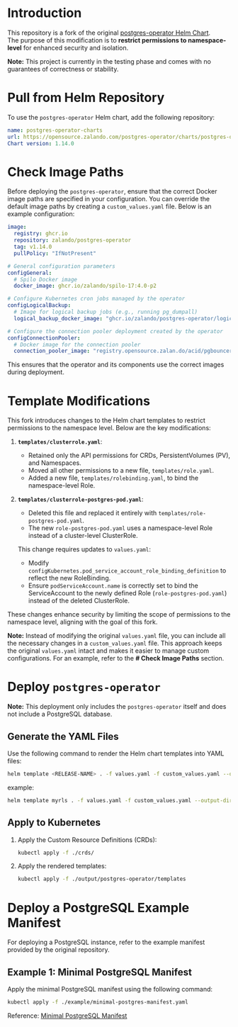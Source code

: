 # Introduction

This repository is a fork of the original [postgres-operator Helm Chart](https://opensource.zalando.com/postgres-operator/charts/postgres-operator).  
The purpose of this modification is to **restrict permissions to namespace-level** for enhanced security and isolation.

**Note:** This project is currently in the testing phase and comes with no guarantees of correctness or stability.

# Pull from Helm Repository

To use the `postgres-operator` Helm chart, add the following repository:

```yaml
name: postgres-operator-charts
url: https://opensource.zalando.com/postgres-operator/charts/postgres-operator
Chart version: 1.14.0
```

# Check Image Paths

Before deploying the `postgres-operator`, ensure that the correct Docker image paths are specified in your configuration. You can override the default image paths by creating a `custom_values.yaml` file. Below is an example configuration:

```yaml
image:
  registry: ghcr.io
  repository: zalando/postgres-operator
  tag: v1.14.0
  pullPolicy: "IfNotPresent"

# General configuration parameters
configGeneral:
  # Spilo Docker image
  docker_image: ghcr.io/zalando/spilo-17:4.0-p2

# Configure Kubernetes cron jobs managed by the operator
configLogicalBackup:
  # Image for logical backup jobs (e.g., running pg_dumpall)
  logical_backup_docker_image: "ghcr.io/zalando/postgres-operator/logical-backup:v1.13.0"

# Configure the connection pooler deployment created by the operator
configConnectionPooler:
  # Docker image for the connection pooler
  connection_pooler_image: "registry.opensource.zalan.do/acid/pgbouncer:master-32"
```

This ensures that the operator and its components use the correct images during deployment.

# Template Modifications

This fork introduces changes to the Helm chart templates to restrict permissions to the namespace level. Below are the key modifications:

1. **`templates/clusterrole.yaml`**:  
   - Retained only the API permissions for CRDs, PersistentVolumes (PV), and Namespaces.  
   - Moved all other permissions to a new file, `templates/role.yaml`.  
   - Added a new file, `templates/rolebinding.yaml`, to bind the namespace-level Role.

2. **`templates/clusterrole-postgres-pod.yaml`**:  
   - Deleted this file and replaced it entirely with `templates/role-postgres-pod.yaml`.  
   - The new `role-postgres-pod.yaml` uses a namespace-level Role instead of a cluster-level ClusterRole.  

   This change requires updates to `values.yaml`:
   - Modify `configKubernetes.pod_service_account_role_binding_definition` to reflect the new RoleBinding.  
   - Ensure `podServiceAccount.name` is correctly set to bind the ServiceAccount to the newly defined Role (`role-postgres-pod.yaml`) instead of the deleted ClusterRole.

These changes enhance security by limiting the scope of permissions to the namespace level, aligning with the goal of this fork.

**Note:** Instead of modifying the original `values.yaml` file, you can include all the necessary changes in a `custom_values.yaml` file. This approach keeps the original `values.yaml` intact and makes it easier to manage custom configurations. For an example, refer to the **# Check Image Paths** section.

# Deploy `postgres-operator`

**Note:** This deployment only includes the `postgres-operator` itself and does not include a PostgreSQL database.

## Generate the YAML Files

Use the following command to render the Helm chart templates into YAML files:

```bash
helm template <RELEASE-NAME> . -f values.yaml -f custom_values.yaml --output-dir ./output -n <YOUR-NAMESPACE>
```

example:
```bash
helm template myrls . -f values.yaml -f custom_values.yaml --output-dir ./output -n fdcrpa
```

## Apply to Kubernetes

1. Apply the Custom Resource Definitions (CRDs):

   ```bash
   kubectl apply -f ./crds/
   ```

2. Apply the rendered templates:

   ```bash
   kubectl apply -f ./output/postgres-operator/templates
   ```


# Deploy a PostgreSQL Example Manifest

For deploying a PostgreSQL instance, refer to the example manifest provided by the original repository.

## Example 1: Minimal PostgreSQL Manifest

Apply the minimal PostgreSQL manifest using the following command:

```bash
kubectl apply -f ./example/minimal-postgres-manifest.yaml
```

Reference: [Minimal PostgreSQL Manifest](https://github.com/zalando/postgres-operator/blob/master/manifests/minimal-postgres-manifest.yaml)